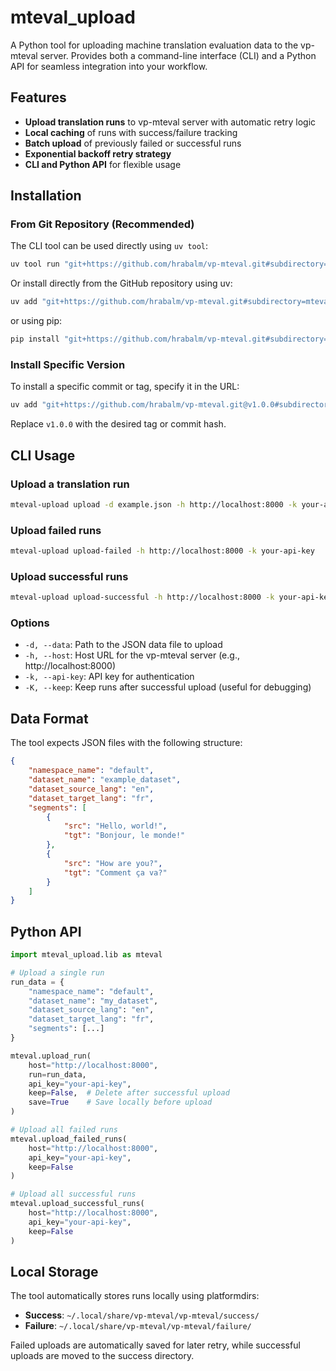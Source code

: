 # mteval_upload

A Python tool for uploading machine translation evaluation data to the vp-mteval server. Provides both a command-line interface (CLI) and a Python API for seamless integration into your workflow.

## Features

- **Upload translation runs** to vp-mteval server with automatic retry logic
- **Local caching** of runs with success/failure tracking
- **Batch upload** of previously failed or successful runs
- **Exponential backoff retry strategy**
- **CLI and Python API** for flexible usage

## Installation

### From Git Repository (Recommended)

The CLI tool can be used directly using `uv tool`:

```bash
uv tool run "git+https://github.com/hrabalm/vp-mteval.git#subdirectory=mteval_upload"
```

Or install directly from the GitHub repository using uv:

```bash
uv add "git+https://github.com/hrabalm/vp-mteval.git#subdirectory=mteval_upload"
```

or using pip:

```bash
pip install "git+https://github.com/hrabalm/vp-mteval.git#subdirectory=mteval_upload"
```

### Install Specific Version

To install a specific commit or tag, specify it in the URL:

```bash
uv add "git+https://github.com/hrabalm/vp-mteval.git@v1.0.0#subdirectory=mteval_upload"
```

Replace `v1.0.0` with the desired tag or commit hash.

## CLI Usage

### Upload a translation run

```bash
mteval-upload upload -d example.json -h http://localhost:8000 -k your-api-key
```

### Upload failed runs

```bash
mteval-upload upload-failed -h http://localhost:8000 -k your-api-key
```

### Upload successful runs

```bash
mteval-upload upload-successful -h http://localhost:8000 -k your-api-key
```

### Options

- `-d, --data`: Path to the JSON data file to upload
- `-h, --host`: Host URL for the vp-mteval server (e.g., http://localhost:8000)
- `-k, --api-key`: API key for authentication
- `-K, --keep`: Keep runs after successful upload (useful for debugging)

## Data Format

The tool expects JSON files with the following structure:

```json
{
    "namespace_name": "default",
    "dataset_name": "example_dataset",
    "dataset_source_lang": "en",
    "dataset_target_lang": "fr",
    "segments": [
        {
            "src": "Hello, world!",
            "tgt": "Bonjour, le monde!"
        },
        {
            "src": "How are you?",
            "tgt": "Comment ça va?"
        }
    ]
}
```

## Python API

```python
import mteval_upload.lib as mteval

# Upload a single run
run_data = {
    "namespace_name": "default",
    "dataset_name": "my_dataset",
    "dataset_source_lang": "en",
    "dataset_target_lang": "fr",
    "segments": [...]
}

mteval.upload_run(
    host="http://localhost:8000",
    run=run_data,
    api_key="your-api-key",
    keep=False,  # Delete after successful upload
    save=True    # Save locally before upload
)

# Upload all failed runs
mteval.upload_failed_runs(
    host="http://localhost:8000",
    api_key="your-api-key",
    keep=False
)

# Upload all successful runs
mteval.upload_successful_runs(
    host="http://localhost:8000",
    api_key="your-api-key",
    keep=False
)
```

## Local Storage

The tool automatically stores runs locally using platformdirs:
- **Success**: `~/.local/share/vp-mteval/vp-mteval/success/`
- **Failure**: `~/.local/share/vp-mteval/vp-mteval/failure/`

Failed uploads are automatically saved for later retry, while successful uploads are moved to the success directory.
